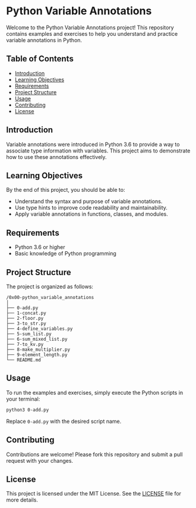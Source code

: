 # Python Variable Annotations

Welcome to the Python Variable Annotations project! This repository contains examples and exercises to help you understand and practice variable annotations in Python.

## Table of Contents
- [Introduction](#introduction)
- [Learning Objectives](#learning-objectives)
- [Requirements](#requirements)
- [Project Structure](#project-structure)
- [Usage](#usage)
- [Contributing](#contributing)
- [License](#license)

## Introduction
Variable annotations were introduced in Python 3.6 to provide a way to associate type information with variables. This project aims to demonstrate how to use these annotations effectively.

## Learning Objectives
By the end of this project, you should be able to:
- Understand the syntax and purpose of variable annotations.
- Use type hints to improve code readability and maintainability.
- Apply variable annotations in functions, classes, and modules.

## Requirements
- Python 3.6 or higher
- Basic knowledge of Python programming

## Project Structure
The project is organized as follows:
```
/0x00-python_variable_annotations
│
├── 0-add.py
├── 1-concat.py
├── 2-floor.py
├── 3-to_str.py
├── 4-define_variables.py
├── 5-sum_list.py
├── 6-sum_mixed_list.py
├── 7-to_kv.py
├── 8-make_multiplier.py
├── 9-element_length.py
└── README.md
```

## Usage
To run the examples and exercises, simply execute the Python scripts in your terminal:
```sh
python3 0-add.py
```
Replace `0-add.py` with the desired script name.

## Contributing
Contributions are welcome! Please fork this repository and submit a pull request with your changes.

## License
This project is licensed under the MIT License. See the [LICENSE](LICENSE) file for more details.